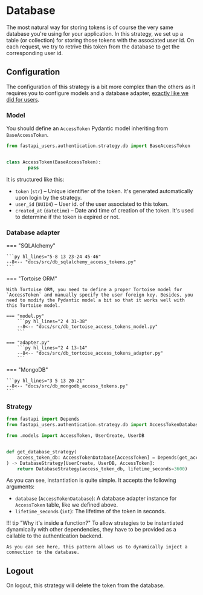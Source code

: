 # Database

The most natural way for storing tokens is of course the very same database you're using for your application. In this strategy, we set up a table (or collection) for storing those tokens with the associated user id. On each request, we try to retrive this token from the database to get the corresponding user id.

## Configuration

The configuration of this strategy is a bit more complex than the others as it requires you to configure models and a database adapter, [exactly like we did for users](../../overview.md#database-adapters).


### Model

You should define an `AccessToken` Pydantic model inheriting from `BaseAccessToken`.

```py
from fastapi_users.authentication.strategy.db import BaseAccessToken


class AccessToken(BaseAccessToken):
        pass
```

It is structured like this:

* `token` (`str`) – Unique identifier of the token. It's generated automatically upon login by the strategy.
* `user_id` (`UUID4`) – User id. of the user associated to this token.
* `created_at` (`datetime`) – Date and time of creation of the token. It's used to determine if the token is expired or not.

### Database adapter

=== "SQLAlchemy"

    ```py hl_lines="5-8 13 23-24 45-46"
    --8<-- "docs/src/db_sqlalchemy_access_tokens.py"
    ```

=== "Tortoise ORM"

    With Tortoise ORM, you need to define a proper Tortoise model for `AccessToken` and manually specify the user foreign key. Besides, you need to modify the Pydantic model a bit so that it works well with this Tortoise model.

    === "model.py"
        ```py hl_lines="2 4 31-38"
        --8<-- "docs/src/db_tortoise_access_tokens_model.py"
        ```

    === "adapter.py"
        ```py hl_lines="2 4 13-14"
        --8<-- "docs/src/db_tortoise_access_tokens_adapter.py"
        ```

=== "MongoDB"

    ```py hl_lines="3 5 13 20-21"
    --8<-- "docs/src/db_mongodb_access_tokens.py"
    ```


### Strategy

```py
from fastapi import Depends
from fastapi_users.authentication.strategy.db import AccessTokenDatabase, DatabaseStrategy

from .models import AccessToken, UserCreate, UserDB


def get_database_strategy(
    access_token_db: AccessTokenDatabase[AccessToken] = Depends(get_access_token_db),
) -> DatabaseStrategy[UserCreate, UserDB, AccessToken]:
    return DatabaseStrategy(access_token_db, lifetime_seconds=3600)
```

As you can see, instantiation is quite simple. It accepts the following arguments:

* `database` (`AccessTokenDatabase`): A database adapter instance for `AccessToken` table, like we defined above.
* `lifetime_seconds` (`int`): The lifetime of the token in seconds.

!!! tip "Why it's inside a function?"
    To allow strategies to be instantiated dynamically with other dependencies, they have to be provided as a callable to the authentication backend.

    As you can see here, this pattern allows us to dynamically inject a connection to the database.

## Logout

On logout, this strategy will delete the token from the database.
